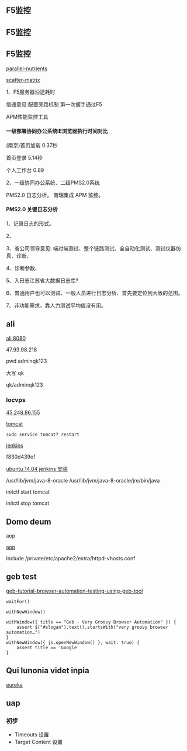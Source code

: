 ## F5监控

## F5监控

## F5监控
[parallel-nutrients](http://echarts.baidu.com/demo.html#parallel-nutrients)

[scatter-matrix](http://echarts.baidu.com/demo.html#scatter-matrix)

1、F5服务器沿途耗时

信通意见:配置旁路机制 第一次握手通过F5 

APM性能监控工具

#### 一级部署协同办公系统IE浏览器执行时间对比

(南京)首页加载 0.37秒

首页登录 5.14秒

个人工作台 0.89

2、一级协同办公系统、二级PMS2.0系统

PMS2.0 日志分析。  南瑞集成 APM 监控。

#### PMS2.0 关键日志分析

  1、记录日志的形式。

  2、

  3、省公司领导意见: 端对端测试、整个链路测试、全自动化测试、测试仪器仿真、诊断、

  4、诊断参数、

  5、入日志江苏省大数据日志库?

  6、普通用户也可以测试、一般人员进行日志分析、首先要定位到大致的范围。

  7、非功能需求，靠人力测试平均值没有用。

   




























## ali

[ali 8080](http://47.93.98.218:8080/)

47.93.98.218

pwd adminqk123

大写 qk

qk/adminqk123

### locvps

[45.248.86.155](http://45.248.86.155)

[tomcat](http://45.248.86.155:9080)

    sudo service tomcat7 restart

[jenkins](http://45.248.86.155:8081)

f830d439ef

[ubuntu 14.04 jenkins 安装](https://vexxhost.com/resources/tutorials/how-to-install-configure-and-use-jenkins-on-ubuntu-14-04/)

/usr/lib/jvm/java-8-oracle
/usr/lib/jvm/java-8-oracle/jre/bin/java

initctl start tomcat

initctl stop tomcat

## Domo deum

aop

[aop](http://www.iteye.com/topic/1116696)

Include /private/etc/apache2/extra/httpd-vhosts.conf

## geb test

[geb-tutorial-browser-automation-testing-using-geb-tool](http://www.softwaretestinghelp.com/geb-tutorial-browser-automation-testing-using-geb-tool/)

    waitFor()

    withNewWindow()

    withWindow({ title == "Geb - Very Groovy Browser Automation" }) {
        assert $("#slogan").text().startsWith("very groovy browser automation…")
    }
    withNewWindow({ js.openNewWindow() }, wait: true) {
        assert title == 'Google'
    }

## Qui Iunonia videt inpia

[eureka](https://skyao.gitbooks.io/learning-microservice/content/implementation/core/registry/eureka.html)

## uap

### 初步

* Timeouts 设置
* Target Content 设置

